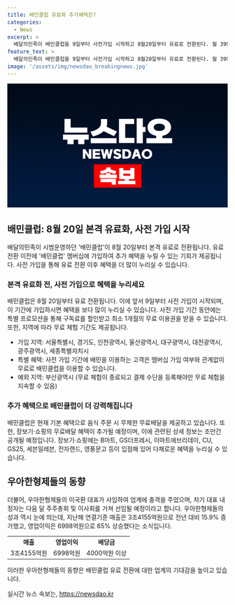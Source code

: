 ```yaml
---
title: 배민클럽 유료화 추가혜택은?
categories:
  - News
excerpt: >
  배달의민족이 배민클럽을 9일부터 사전가입 시작하고 8월20일부터 유료로 전환된다. 월 3990원에 추가혜택이 제공되며, 사전가입시 구독료는 1990원으로 할인되고 1개월 무료 이용권도 제공된다. 지역에 따라 무료 체험 기간이 차등으로 적용되며, 유료 멤버십 회원만 혜택을 이용할 수 있게 된다. 무료배달 이외에도 장보기·쇼핑의 무료배달이 추가될 가능성이 크며, 이에 대한 기대가 높아지고 있다. 또한, 우아한형제들의 이국환 대표가 돌연 사임하여 업계에 충격을 주었고, 차기 대표 내정자는 다음 달 선임 예정이다.
feature_text: >
  배달의민족이 배민클럽을 9일부터 사전가입 시작하고 8월20일부터 유료로 전환된다. 월 3990원에 추가혜택이 제공되며, 사전가입시 구독료는 1990원으로 할인되고 1개월 무료 이용권도 제공된다. 지역에 따라 무료 체험 기간이 차등으로 적용되며, 유료 멤버십 회원만 혜택을 이용할 수 있게 된다. 무료배달 이외에도 장보기·쇼핑의 무료배달이 추가될 가능성이 크며, 이에 대한 기대가 높아지고 있다. 또한, 우아한형제들의 이국환 대표가 돌연 사임하여 업계에 충격을 주었고, 차기 대표 내정자는 다음 달 선임 예정이다.
image: '/assets/img/newsdao_breakingnews.jpg'
---
```


<p><img src="/assets/img/newsdao_breakingnews.jpg" alt="cryptoinkorea 속보" /></p>

<h2 data-ke-size="size26">배민클럽: 8월 20일 본격 유료화, 사전 가입 시작</h2>

<p data-ke-size="size16">배달의민족이 시범운영하던 '배민클럽'이 8월 20일부터 본격 유료로 전환됩니다. 유료 전환 이전에 '배민클럽' 멤버십에 가입하여 추가 혜택을 누릴 수 있는 기회가 제공됩니다. 사전 가입을 통해 유료 전환 이후 혜택을 더 많이 누리실 수 있습니다.</p>

<h3><b>본격 유료화 전, 사전 가입으로 혜택을 누리세요</b></h3>

<p data-ke-size="size16">배민클럽은 8월 20일부터 유료 전환됩니다. 이에 앞서 9일부터 사전 가입이 시작되며, 이 기간에 가입하시면 혜택을 보다 많이 누리실 수 있습니다. 사전 가입 기간 동안에는 특별 프로모션을 통해 구독료를 할인받고 최소 1개월의 무료 이용권을 받을 수 있습니다. 또한, 지역에 따라 무료 체험 기간도 제공됩니다.</p>

<ul>
  <li>가입 지역: 서울특별시, 경기도, 인천광역시, 울산광역시, 대구광역시, 대전광역시, 광주광역시, 세종특별자치시</li>
  <li>특별 혜택: 사전 가입 기간에 배민을 이용하는 고객은 멤버십 가입 여부와 관계없이 무료로 배민클럽을 이용할 수 있습니다.</li>
  <li>예외 지역: 부산광역시 (무료 체험이 종료되고 결제 수단을 등록해야만 무료 체험을 지속할 수 있음)</li>
</ul>

<h3><b>추가 혜택으로 배민클럽이 더 강력해집니다</b></h3>

<p data-ke-size="size16">배민클럽은 현재 기본 혜택으로 음식 주문 시 무제한 무료배달을 제공하고 있습니다. 또한, 장보기·쇼핑의 무료배달 혜택이 추가될 예정이며, 이에 관련된 상세 정보는 조만간 공개될 예정입니다. 장보기·쇼핑에는 B마트, GS더프레시, 이마트에브리데이, CU, GS25, 세븐일레븐, 전자랜드, 영풍문고 등이 입점해 있어 다채로운 혜택을 누리실 수 있습니다.</p>

<h2 data-ke-size="size26">우아한형제들의 동향</h2>

<p data-ke-size="size16">더불어, 우아한형제들의 이국환 대표가 사임하여 업계에 충격을 주었으며, 차기 대표 내정자는 다음 달 주주총회 및 이사회를 거쳐 선임될 예정이라고 합니다. 우아한형제들의 성과 역시 눈에 띄는데, 지난해 연결기준 매출은 3조4155억원으로 전년 대비 15.9% 증가했고, 영업이익은 6998억원으로 65% 상승했다는 소식입니다.</p>

<table>
  <tr>
    <td style="text-align: center; height: 17px;"><b>매출</b></td>
    <td style="text-align: center; height: 17px;"><b>영업이익</b></td>
    <td style="text-align: center; height: 17px;"><b>배당금</b></td>
  </tr>
  <tr>
    <td style="text-align: center;">3조4155억원</td>
    <td style="text-align: center;">6998억원</td>
    <td style="text-align: center;">4000억원 이상</td>
  </tr>
</table>

<p data-ke-size="size16">이러한 우아한형제들의 동향은 배민클럽 유료 전환에 대한 업계의 기대감을 높이고 있습니다.</p>
실시간 뉴스 속보는, <a href="https://newsdao.kr" rel="dofollow">https://newsdao.kr</a>


